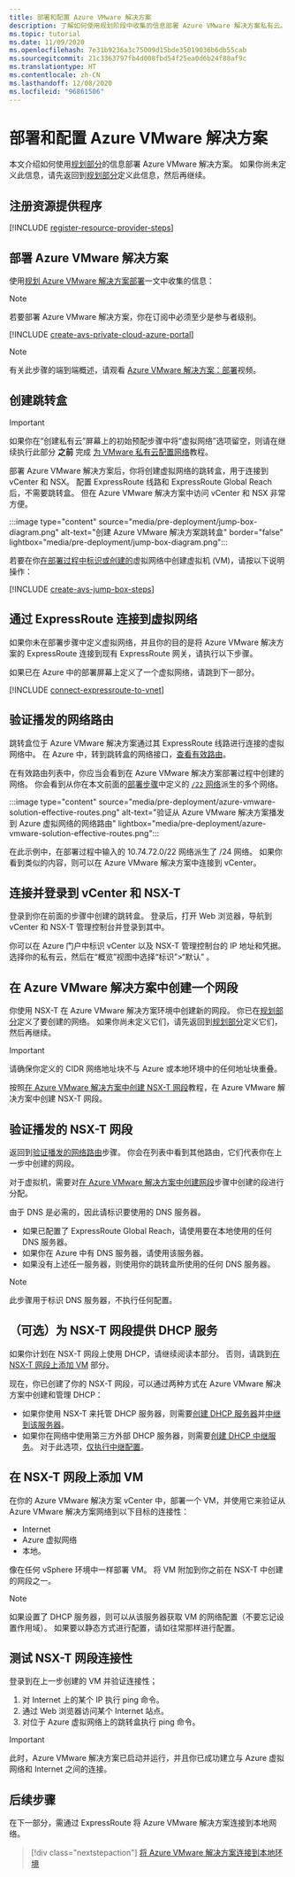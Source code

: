 ```yaml
---
title: 部署和配置 Azure VMware 解决方案
description: 了解如何使用规划阶段中收集的信息部署 Azure VMware 解决方案私有云。
ms.topic: tutorial
ms.date: 11/09/2020
ms.openlocfilehash: 7e31b9236a3c75009d15bde35019036b6db55cab
ms.sourcegitcommit: 21c3363797fb4d008fbd54f25ea0d6b24f88af9c
ms.translationtype: HT
ms.contentlocale: zh-CN
ms.lasthandoff: 12/08/2020
ms.locfileid: "96861506"
---
```

# <a name="deploy-and-configure-azure-vmware-solution"></a>部署和配置 Azure VMware 解决方案

本文介绍如何使用[规划部分](production-ready-deployment-steps.md)的信息部署 Azure VMware 解决方案。 如果你尚未定义此信息，请先返回到[规划部分](production-ready-deployment-steps.md)定义此信息，然后再继续。

## <a name="register-the-resource-provider"></a>注册资源提供程序

[!INCLUDE [register-resource-provider-steps](includes/register-resource-provider-steps.md)]


## <a name="deploy-azure-vmware-solution"></a>部署 Azure VMware 解决方案

使用[规划 Azure VMware 解决方案部署](production-ready-deployment-steps.md)一文中收集的信息：

>[!NOTE]
>若要部署 Azure VMware 解决方案，你在订阅中必须至少是参与者级别。

[!INCLUDE [create-avs-private-cloud-azure-portal](includes/create-private-cloud-azure-portal-steps.md)]

>[!NOTE]
>有关此步骤的端到端概述，请观看 [Azure VMware 解决方案：部署](https://www.youtube.com/embed/gng7JjxgayI)视频。

## <a name="create-the-jump-box"></a>创建跳转盒

>[!IMPORTANT]
>如果你在“创建私有云”屏幕上的初始预配步骤中将“虚拟网络”选项留空，则请在继续执行此部分 **之前** 完成 [为 VMware 私有云配置网络](tutorial-configure-networking.md)教程。   

部署 Azure VMware 解决方案后，你将创建虚拟网络的跳转盒，用于连接到 vCenter 和 NSX。 配置 ExpressRoute 线路和 ExpressRoute Global Reach 后，不需要跳转盒。  但在 Azure VMware 解决方案中访问 vCenter 和 NSX 非常方便。  

:::image type="content" source="media/pre-deployment/jump-box-diagram.png" alt-text="创建 Azure VMware 解决方案跳转盒" border="false" lightbox="media/pre-deployment/jump-box-diagram.png":::

若要在你[在部署过程中标识或创建的](production-ready-deployment-steps.md#azure-virtual-network-to-attach-azure-vmware-solution)虚拟网络中创建虚拟机 (VM)，请按以下说明操作： 

[!INCLUDE [create-avs-jump-box-steps](includes/create-jump-box-steps.md)]

## <a name="connect-to-a-virtual-network-with-expressroute"></a>通过 ExpressRoute 连接到虚拟网络

如果你未在部署步骤中定义虚拟网络，并且你的目的是将 Azure VMware 解决方案的 ExpressRoute 连接到现有 ExpressRoute 网关，请执行以下步骤。

如果已在 Azure 中的部署屏幕上定义了一个虚拟网络，请跳到下一部分。

[!INCLUDE [connect-expressroute-to-vnet](includes/connect-expressroute-vnet.md)]

## <a name="verify-network-routes-advertised"></a>验证播发的网络路由

跳转盒位于 Azure VMware 解决方案通过其 ExpressRoute 线路进行连接的虚拟网络中。  在 Azure 中，转到跳转盒的网络接口，[查看有效路由](../virtual-network/manage-route-table.md#view-effective-routes)。

在有效路由列表中，你应当会看到在 Azure VMware 解决方案部署过程中创建的网络。 你会看到从你在本文前面的[部署步骤](#deploy-azure-vmware-solution)中定义的 [`/22` 网络](production-ready-deployment-steps.md#ip-address-segment)派生的多个网络。

:::image type="content" source="media/pre-deployment/azure-vmware-solution-effective-routes.png" alt-text="验证从 Azure VMware 解决方案播发到 Azure 虚拟网络的网络路由" lightbox="media/pre-deployment/azure-vmware-solution-effective-routes.png":::

在此示例中，在部署过程中输入的 10.74.72.0/22 网络派生了 /24 网络。  如果你看到类似的内容，则可以在 Azure VMware 解决方案中连接到 vCenter。

## <a name="connect-and-sign-in-to-vcenter-and-nsx-t"></a>连接并登录到 vCenter 和 NSX-T

登录到你在前面的步骤中创建的跳转盒。 登录后，打开 Web 浏览器，导航到 vCenter 和 NSX-T 管理控制台并登录到其中。  

你可以在 Azure 门户中标识 vCenter 以及 NSX-T 管理控制台的 IP 地址和凭据。  选择你的私有云，然后在“概览”视图中选择“标识”>“默认” 。 

## <a name="create-a-network-segment-on-azure-vmware-solution"></a>在 Azure VMware 解决方案中创建一个网段

你使用 NSX-T 在 Azure VMware 解决方案环境中创建新的网段。  你已在[规划部分](production-ready-deployment-steps.md)定义了要创建的网络。  如果你尚未定义它们，请先返回到[规划部分](production-ready-deployment-steps.md)定义它们，然后再继续。

>[!IMPORTANT]
>请确保你定义的 CIDR 网络地址块不与 Azure 或本地环境中的任何地址块重叠。  

按照[在 Azure VMware 解决方案中创建 NSX-T 网段](tutorial-nsx-t-network-segment.md)教程，在 Azure VMware 解决方案中创建 NSX-T 网段。

## <a name="verify-advertised-nsx-t-segment"></a>验证播发的 NSX-T 网段

返回到[验证播发的网络路由](#verify-network-routes-advertised)步骤。 你会在列表中看到其他路由，它们代表你在上一步中创建的网段。  

对于虚拟机，需要对[在 Azure VMware 解决方案中创建网段](#create-a-network-segment-on-azure-vmware-solution)步骤中创建的段进行分配。  

由于 DNS 是必需的，因此请标识要使用的 DNS 服务器。  

- 如果已配置了 ExpressRoute Global Reach，请使用要在本地使用的任何 DNS 服务器。  
- 如果你在 Azure 中有 DNS 服务器，请使用该服务器。  
- 如果没有上述任一服务器，则使用你的跳转盒所使用的任何 DNS 服务器。

>[!NOTE]
>此步骤用于标识 DNS 服务器，不执行任何配置。

## <a name="optional-provide-dhcp-services-to-nsx-t-network-segment"></a>（可选）为 NSX-T 网段提供 DHCP 服务

如果你计划在 NSX-T 网段上使用 DHCP，请继续阅读本部分。 否则，请跳到[在 NSX-T 网段上添加 VM](#add-a-vm-on-the-nsx-t-network-segment) 部分。  

现在，你已创建了你的 NSX-T 网段，可以通过两种方式在 Azure VMware 解决方案中创建和管理 DHCP：

* 如果你使用 NSX-T 来托管 DHCP 服务器，则需要[创建 DHCP 服务器](manage-dhcp.md#create-a-dhcp-server)并[中继到该服务器](manage-dhcp.md#create-dhcp-relay-service)。 
* 如果你在网络中使用第三方外部 DHCP 服务器，则需要[创建 DHCP 中继服务](manage-dhcp.md#create-dhcp-relay-service)。  对于此选项，[仅执行中继配置](manage-dhcp.md#create-dhcp-relay-service)。


## <a name="add-a-vm-on-the-nsx-t-network-segment"></a>在 NSX-T 网段上添加 VM

在你的 Azure VMware 解决方案 vCenter 中，部署一个 VM，并使用它来验证从 Azure VMware 解决方案网络到以下目标的连接性：

- Internet
- Azure 虚拟网络
- 本地。  

像在任何 vSphere 环境中一样部署 VM。  将 VM 附加到你之前在 NSX-T 中创建的网段之一。  

>[!NOTE]
>如果设置了 DHCP 服务器，则可以从该服务器获取 VM 的网络配置（不要忘记设置作用域）。  如果要以静态方式进行配置，请如往常那样进行配置。

## <a name="test-the-nsx-t-segment-connectivity"></a>测试 NSX-T 网段连接性

登录到在上一步创建的 VM 并验证连接性；

1. 对 Internet 上的某个 IP 执行 ping 命令。
2. 通过 Web 浏览器访问某个 Internet 站点。
3. 对位于 Azure 虚拟网络上的跳转盒执行 ping 命令。

>[!IMPORTANT]
>此时，Azure VMware 解决方案已启动并运行，并且你已成功建立与 Azure 虚拟网络和 Internet 之间的连接。

## <a name="next-steps"></a>后续步骤

在下一部分，需通过 ExpressRoute 将 Azure VMware 解决方案连接到本地网络。
> [!div class="nextstepaction"]
> [将 Azure VMware 解决方案连接到本地环境](azure-vmware-solution-on-premises.md)
